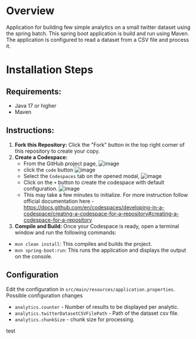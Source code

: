 # Overview
Application for building few simple analytics on a small twitter dataset using the spring batch. This spring boot application is build and run using Maven. The application is configured to read a dataset from a CSV file and process it.

# Installation Steps
## Requirements:
- Java 17 or higher
- Maven

## Instructions:
1. **Fork this Repository:** Click the "Fork" button in the top right corner of this repository to create your copy.
2. **Create a Codespace:**
    - From the GitHub project page,
     ![image](https://github.com/venu-bondugula/tweetAnalyzerSpringBatch/assets/12949458/9b7e564f-ab63-4412-b578-3f7237c39c4b)
    - click the `code` button
     ![image](https://github.com/venu-bondugula/tweetAnalyzerSpringBatch/assets/12949458/9f8bee9d-2655-4e0a-9106-0b5e6ff85d0b)
    - Select the `Codespaces` tab on the opened modal,
     ![image](https://github.com/venu-bondugula/tweetAnalyzerSpringBatch/assets/12949458/ee24b7f3-c898-4fe2-949f-f74638b2f4dc)
    - Click on the `+` button to create the codespace with default configuration.
     ![image](https://github.com/venu-bondugula/tweetAnalyzerSpringBatch/assets/12949458/43db7e0d-fc2b-4c07-918a-7cad7fea9171)
    - This may take a few minutes to initialize. For more instruction follow official documentation here - https://docs.github.com/en/codespaces/developing-in-a-codespace/creating-a-codespace-for-a-repository#creating-a-codespace-for-a-repository
4. **Compile and Build:** Once your Codespace is ready, open a terminal window and run the following commands:
- `mvn clean install`: This compiles and builds the project.
- `mvn spring-boot:run`: This runs the application and displays the output on the console.

## Configuration
Edit the configuration in `src/main/resources/application.properties`. Possible configuration changes
- `analytics.counter` - Number of results to be displayed per analytic.
- `analytics.twitterDatasetCSVFilePath` - Path of the dataset csv file.
- `analytics.chunkSize` - chunk size for processing.

test